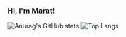 
### Hi, I'm Marat!

![Anurag's GitHub stats](https://github-readme-stats.vercel.app/api?username=Rigbir&show_icons=true&theme=tokyonight&line_height=20&card_width=150) ![Top Langs](https://github-readme-stats.vercel.app/api/top-langs/?username=Rigbir&layout=compact&card_width=400&disable_animations=true)
<!--
**Rigbir/Rigbir** is a ✨ _special_ ✨ repository because its `README.md` (this file) appears on your GitHub profile.

Here are some ideas to get you started:

- 🔭 I’m currently working on ...
- 🌱 I’m currently learning ...
- 👯 I’m looking to collaborate on ...
- 🤔 I’m looking for help with ...
- 💬 Ask me about ...
- 📫 How to reach me: ...
- 😄 Pronouns: ...
- ⚡ Fun fact: ...
-->
